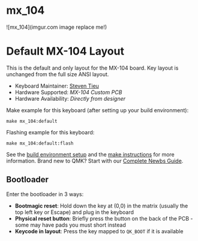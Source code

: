 # mx_104

![mx_104](imgur.com image replace me!)

# Default MX-104 Layout

This is the default and only layout for the MX-104 board. Key layout is unchanged
from the full size ANSI layout.

* Keyboard Maintainer: [Steven Tieu](https://github.com/stevet10)
* Hardware Supported: *MX-104 Custom PCB*
* Hardware Availability: *Directly from designer*

Make example for this keyboard (after setting up your build environment):

    make mx_104:default

Flashing example for this keyboard:

    make mx_104:default:flash

See the [build environment setup](https://docs.qmk.fm/#/getting_started_build_tools) and the [make instructions](https://docs.qmk.fm/#/getting_started_make_guide) for more information. Brand new to QMK? Start with our [Complete Newbs Guide](https://docs.qmk.fm/#/newbs).

## Bootloader

Enter the bootloader in 3 ways:

* **Bootmagic reset**: Hold down the key at (0,0) in the matrix (usually the top left key or Escape) and plug in the keyboard
* **Physical reset button**: Briefly press the button on the back of the PCB - some may have pads you must short instead
* **Keycode in layout**: Press the key mapped to `QK_BOOT` if it is available
